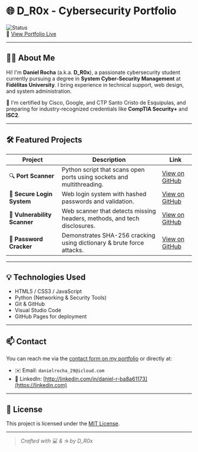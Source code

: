 # 🌐 D_R0x - Cybersecurity Portfolio

![Status](https://img.shields.io/badge/status-live-brightgreen)  
🚀 [View Portfolio Live](https://rocha-29.github.io/my_portfolio/)

---

## 👨‍💻 About Me

Hi! I'm **Daniel Rocha** (a.k.a. **D_R0x**), a passionate cybersecurity student currently pursuing a degree in **System Cyber-Security Management** at **Fidélitas University**. I bring experience in technical support, web design, and system administration.

🔐 I'm certified by Cisco, Google, and CTP Santo Cristo de Esquipulas, and preparing for industry-recognized credentials like **CompTIA Security+** and **ISC2**.

---

## 🛠️ Featured Projects

| Project | Description | Link |
|--------|-------------|------|
| 🔍 **Port Scanner** | Python script that scans open ports using sockets and multithreading. | [View on GitHub](https://github.com/rocha-29/port-scanner) |
| 🔐 **Secure Login System** | Web login system with hashed passwords and validation. | [View on GitHub](https://github.com/rocha-29/secure_login_system) |
| 🧪 **Vulnerability Scanner** | Web scanner that detects missing headers, methods, and tech disclosures. | [View on GitHub](https://github.com/rocha-29/vulnerability_scanner) |
| 🧠 **Password Cracker** | Demonstrates SHA-256 cracking using dictionary & brute force attacks. | [View on GitHub](https://github.com/rocha-29/password_cracker) |

---

## 💡 Technologies Used

- HTML5 / CSS3 / JavaScript
- Python (Networking & Security Tools)
- Git & GitHub
- Visual Studio Code
- GitHub Pages for deployment

---

## 📫 Contact

You can reach me via the [contact form on my portfolio](https://rocha-29.github.io/my_portfolio/#contact) or directly at:

- ✉️ Email: `danielrocha_29@icloud.com`
- 💼 LinkedIn: [http://linkedin.com/in/daniel-r-ba8a61173](https://linkedin.com)

---

## 📝 License

This project is licensed under the [MIT License](LICENSE).

---

> _Crafted with 💻 & ☕ by D_R0x_

